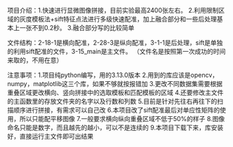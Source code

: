 项目介绍：1.快速进行显微图像拼接，目前实验最高2400张左右。
         2.利用限制区域的灰度模板法+sift特征点法进行多级快速配准，加上融合部分和一些后处理基本上一张不到0.2秒。
         3.融合部分写的比较简单
         
文件结构：2-18-1是横向配准，2-28-3是纵向配准，3-1-1是后处理，sift是单独的利用sift配准的文件，3-15_main是主文件。
        （文件名是按照第一次成功的时间来取的，不用在意）

注意事项：1.项目纯python编写，用的3.13.0版本
         2.用到的库应该是opencv，numpy，matplotlib这三个库，如果不够就按报错加
         3.更改不同数据集需要根据重叠区域更改横向、竖向拼接中的选取模板和匹配模板的区域
         4.还要修改主文件的主函数里的存放文件夹的名字以及行数和列数
         5.目前是针对先往右再往下的扫描顺序进行拼接，有需求可以自己改
         6.本项目改了sift配准最后对单应性矩阵的使用，所以只能配平移图像
         7.一般要求横向纵向重叠区域不低于50%的样子
         8.图像命名只能是数字，而且越先的越小，可以不是连续的
         9.本项目下载下来，库安装好，直接运行主文件即可出结果
         


